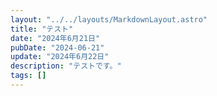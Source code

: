```yaml
---
layout: "../../layouts/MarkdownLayout.astro"
title: "テスト"
date: "2024年6月21日"
pubDate: "2024-06-21"
update: "2024年6月22日"
description: "テストです。"
tags: []
---
```

